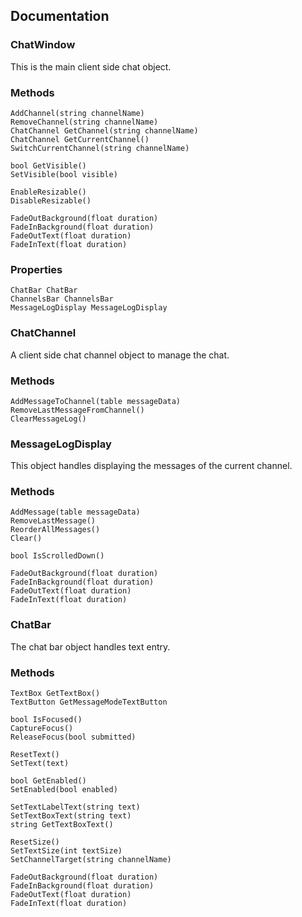 ## Documentation
### ChatWindow
This is the main client side chat object.

### Methods
	AddChannel(string channelName)
	RemoveChannel(string channelName)
	ChatChannel GetChannel(string channelName)
 	ChatChannel GetCurrentChannel()
	SwitchCurrentChannel(string channelName)

	bool GetVisible()
	SetVisible(bool visible)

	EnableResizable()
	DisableResizable()

	FadeOutBackground(float duration)
	FadeInBackground(float duration)
	FadeOutText(float duration)
	FadeInText(float duration)

### Properties
	ChatBar ChatBar
	ChannelsBar ChannelsBar
	MessageLogDisplay MessageLogDisplay

### ChatChannel
A client side chat channel object to manage the chat.

### Methods
	AddMessageToChannel(table messageData)
	RemoveLastMessageFromChannel()
	ClearMessageLog()

### MessageLogDisplay
This object handles displaying the messages of the current channel.

### Methods
	AddMessage(table messageData)
	RemoveLastMessage()
	ReorderAllMessages()
	Clear()

	bool IsScrolledDown()

	FadeOutBackground(float duration)
	FadeInBackground(float duration)
	FadeOutText(float duration)
	FadeInText(float duration)

### ChatBar
The chat bar object handles text entry.

### Methods
	TextBox GetTextBox()
	TextButton GetMessageModeTextButton

	bool IsFocused()
	CaptureFocus()
	ReleaseFocus(bool submitted)

	ResetText()
	SetText(text)

	bool GetEnabled()
	SetEnabled(bool enabled)

	SetTextLabelText(string text)
	SetTextBoxText(string text)
	string GetTextBoxText()

	ResetSize()
	SetTextSize(int textSize)
	SetChannelTarget(string channelName)

	FadeOutBackground(float duration)
	FadeInBackground(float duration)
	FadeOutText(float duration)
	FadeInText(float duration)
